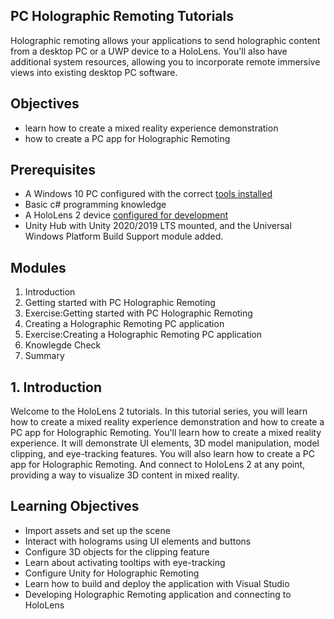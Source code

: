 ## PC Holographic Remoting Tutorials 

 Holographic remoting allows your applications to send holographic content from a desktop PC or a UWP device to a HoloLens. You'll also have additional system resources, allowing you to incorporate remote immersive views into existing desktop PC software.
 ## Objectives 
 * learn how to create a mixed reality experience demonstration
 *  how to create a PC app for Holographic Remoting

 

## Prerequisites
* A Windows 10 PC configured with the correct [tools installed](../../)
* Basic c# programming knowledge
* A HoloLens 2 device [configured for development](../../)
* <a herf="">Unity Hub</a> with Unity 2020/2019 LTS mounted, and the Universal Windows Platform Build Support module added.

## Modules
1. Introduction
2. Getting started with PC Holographic Remoting
3. Exercise:Getting started with PC Holographic Remoting
4. Creating a Holographic Remoting PC application
5. Exercise:Creating a Holographic Remoting PC application
6. Knowlegde Check
7. Summary

## 1. Introduction 
Welcome to the HoloLens 2 tutorials. In this  tutorial series, you will learn how to create a mixed reality experience demonstration and how to create a PC app for Holographic Remoting. You'll learn how to create a mixed reality experience. It will demonstrate UI elements, 3D model manipulation, model clipping, and eye-tracking features.
You will also learn how to create a PC app for Holographic Remoting. And connect to HoloLens 2 at any point, providing a way to visualize 3D content in mixed reality.
## Learning Objectives 
* Import assets and set up the scene
* Interact with holograms using UI elements and buttons
* Configure 3D objects for the clipping feature
* Learn about activating tooltips with eye-tracking
* Configure Unity for Holographic Remoting
* Learn how to build and deploy the application with Visual Studio
* Developing Holographic Remoting application and connecting to HoloLens

